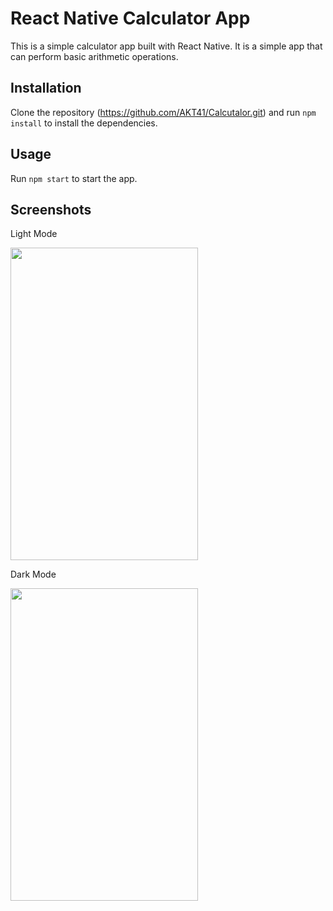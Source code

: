 <h1 align:center> React Native Calculator App</h1>

This is a simple calculator app built with React Native. It is a simple app that can perform basic arithmetic operations.

## Installation

Clone the repository (https://github.com/AKT41/Calcutalor.git) and run `npm install` to install the dependencies.

## Usage

Run `npm start` to start the app.

## Screenshots
<p>
  <p>Light Mode</p>
<img src="https://user-images.githubusercontent.com/109578564/218256373-47724aac-cb7e-4b16-b484-e38639b44d51.jpg" width="300" height="500"/>
  <p>Dark Mode</p>
<img src="https://user-images.githubusercontent.com/109578564/218256375-57062cf5-2916-4521-8199-b1c3f9c3b82c.jpg" width="300" height="500" />

</p>
